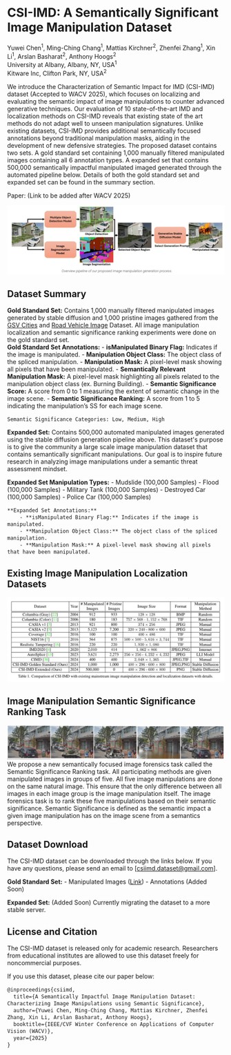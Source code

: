 # CSI-IMD: A Semantically Significant Image Manipulation Dataset

Yuwei Chen<sup>1</sup>, Ming-Ching Chang<sup>1</sup>, Mattias Kirchner<sup>2</sup>, Zhenfei Zhang<sup>1</sup>, Xin Li<sup>1</sup>, Arslan Basharat<sup>2</sup>, Anthony Hoogs<sup>2</sup> </br>
University at Albany, Albany, NY, USA<sup>1</sup> </br>
Kitware Inc, Clifton Park, NY, USA<sup>2</sup>
</br>

We introduce the Characterization of Semantic Impact for IMD (CSI-IMD) dataset (Accepted to WACV 2025), which focuses on localizing and evaluating the semantic impact of image manipulations to counter advanced generative techniques. Our evaluation of 10 state-of-the-art IMD and localization methods on CSI-IMD reveals that existing state of the art methods do not adapt well to unseen manipulation signatures. Unlike existing datasets, CSI-IMD provides additional semantically focused annotations beyond traditional manipulation masks, aiding in the development of new defensive strategies. The proposed dataset contains two sets. A gold standard set containing 1,000 manually filtered manipulated images containing all 6 annotation types. A expanded set that contains 500,000 semantically impactful manipulated imaged  generated through the automated pipeline below. Details of both the gold standard set and expanded set can be found in the summary section.

Paper: (Link to be added after WACV 2025)

![fig1_compressed-1](Figures/pipeline.png)

## Dataset Summary 

**Gold Standard Set:** Contains 1,000 manually filtered manipulated images generated by stable diffusion and 1,000 pristine images gathered from the [GSV Cities](https://github.com/amaralibey/gsv-cities) and [Road Vehicle Image](https://www.kaggle.com/datasets/ashfakyeafi/road-vehicle-images-dataset) Dataset. All image manipulation localization and semantic significance ranking experiments were done on the gold standard set.  
	**Gold Standard Set Annotations:**
		- **isManipulated Binary Flag:** Indicates if the image is manipulated.
		- **Manipulation Object Class:** The object class of the spliced manipulation.
		- **Manipulation Mask:** A pixel-level mask showing all pixels that have been manipulated.
		- **Semantically Relevant Manipulation Mask:** A pixel-level mask highlighting all pixels related to the manipulation object class (ex. Burning Building).
		- **Semantic Significance Score:** A score from 0 to 1 measuring the extent of semantic change in the image scene.
		- **Semantic Significance Ranking:** A score from 1 to 5 indicating the manipulation’s SS for each image scene. 

	Semantic Significance Categories: Low, Medium, High

**Expanded Set:** Contains 500,000 automated manipulated images generated using the stable diffusion generation pipeline above. This dataset's purpose is to give the community a large scale image manipulation dataset that contains semantically significant manipulations. Our goal is to inspire future research in analyzing image manipulations under a semantic threat assessment mindset.

**Expanded Set Manipulation Types:**
	- Mudslide (100,000 Samples)
	- Flood (100,000 Samples)
	- Military Tank (100,000 Samples)
	- Destroyed Car (100,000 Samples)
	- Police Car (100,000 Samples)
	
	**Expanded Set Annotations:**
		- **isManipulated Binary Flag:** Indicates if the image is manipulated.
		- **Manipulation Object Class:** The object class of the spliced manipulation.
		- **Manipulation Mask:** A pixel-level mask showing all pixels that have been manipulated.

## Existing Image Manipulation Localization Datasets
![fig1_compressed-1](Figures/existing_imd_datasets.jpg)
## Image Manipulation Semantic Significance Ranking Task
![fig1_compressed-1](Figures/task.png)
We propose a new semantically focused image forensics task called the Semantic Significance Ranking task. All participating methods are given manipulated images in groups of five. All five image manipulations are done on the same natural image. This ensure that the only difference between all images in each image group is the image manipulation itself. The image forensics task is to rank these five manipulations based on their semantic significance. Semantic Significance is defined as the semantic impact a given image manipulation has on the image scene from a semantics perspective.
## Dataset Download
The CSI-IMD dataset can be downloaded through the links below. If you have any questions, please send an email to [csiimd.dataset@gmail.com].

**Gold Standard Set:**
	- Manipulated Images ([Link](https://drive.google.com/file/d/1u1BZU6oaT_ffdL0RCzSTc51eTxmQ-NZS/view?usp=sharing))
	- Annotations (Added Soon)
	
**Expanded Set:** (Added Soon) Currently migrating the dataset to a more stable server.
## License and Citation
The CSI-IMD dataset is released only for academic research. Researchers from educational institutes are allowed to use this dataset freely for noncommercial purposes.

If you use this dataset, please cite our paper below:
```
@inproceedings{csiimd,
  title={A Semantically Impactful Image Manipulation Dataset: Characterizing Image Manipulations using Semantic Significance},
  author={Yuwei Chen, Ming-Ching Chang, Mattias Kirchner, Zhenfei Zhang, Xin Li, Arslan Basharat, Anthony Hoogs},
  booktitle={IEEE/CVF Winter Conference on Applications of Computer Vision (WACV)},
  year={2025}
}
